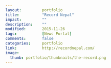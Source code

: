 ```yaml
---
layout: 		portfolio
title:  		"Record Nepal"
impact: 		""
description: 	""
modified:   	2015-11-26
tags: 			[News Portal]
comments: 		false
categories: 	portfolio
link:			http://recordnepal.com/
image:
  thumb: portfolio/thumbnails/the-record.png
---
```

